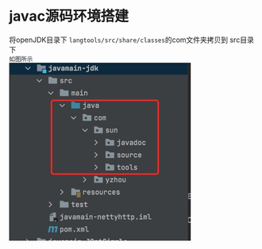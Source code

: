 
# javac源码环境搭建
将openJDK目录下 `langtools/src/share/classes`的com文件夹拷贝到 src目录下    
`如图所示`     
![javac源码环境搭建01](images/javac源码环境搭建01.jpg)